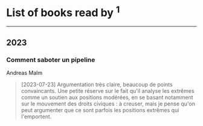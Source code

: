 # List of books read by [](https://plus.google.com/u/0/115714542148878544061/)<sup>1</sup>
---

## 2023

### Comment saboter un pipeline
Andreas Malm
> [2023-07-23] Argumentation très claire, beaucoup de points convaincants. 
> Une petite réserve sur le fait qu'il analyse les extrêmes comme un soutien aux positions modérées, en se basant notamment sur le mouvement des droits civiques : à creuser, mais je pense qu'on peut argumenter que ce sont parfois les positions extrêmes qui l'emportent.



